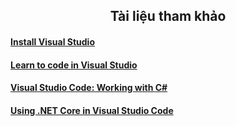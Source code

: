 <h2 align="center"> 
Tài liệu tham khảo
</h2>

#### [Install Visual Studio](https://learn.microsoft.com/en-us/visualstudio/install/install-visual-studio?view=vs-2022)
#### [Learn to code in Visual Studio](https://visualstudio.microsoft.com/vs/getting-started/) 
#### [Visual Studio Code: Working with C#](https://code.visualstudio.com/docs/languages/csharp/) 
#### [Using .NET Core in Visual Studio Code](https://code.visualstudio.com/docs/languages/dotnet/) 
